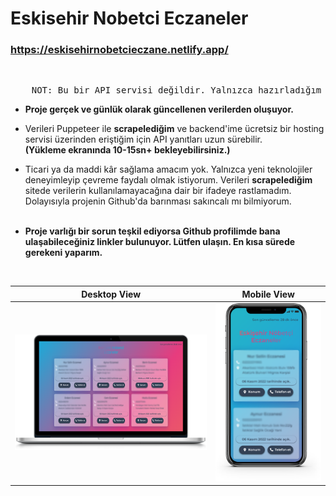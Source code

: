 # Eskisehir Nobetci Eczaneler

### **https://eskisehirnobetcieczane.netlify.app/**

<br>

<pre>
    NOT: Bu bir API servisi değildir. Yalnızca hazırladığım websiteyi sunuyorum. 
</pre>

- **Proje gerçek ve günlük olarak güncellenen verilerden oluşuyor.** 

- Verileri Puppeteer ile **scrapelediğim** ve backend'ime ücretsiz bir hosting servisi üzerinden eriştiğim için API yanıtları uzun sürebilir. <br> **(Yükleme ekranında 10-15sn+ bekleyebilirsiniz.)**

- Ticari ya da maddi kâr sağlama amacım yok. Yalnızca yeni teknolojiler deneyimleyip çevreme faydalı olmak istiyorum. Verileri **scrapelediğim** sitede verilerin kullanılamayacağına dair bir ifadeye rastlamadım. Dolayısıyla projenin Github'da barınması sakıncalı mı bilmiyorum.
<br><br>

- **Proje varlığı bir sorun teşkil ediyorsa Github profilimde bana ulaşabileceğiniz linkler bulunuyor. Lütfen ulaşın. En kısa sürede gerekeni yaparım.**

<br>

|           Desktop View            |           Mobile View            |
| :-------------------------------: | :------------------------------: |
| ![image](./ENEDesktopView.png) | ![image](./ENEMobileView.png) |
